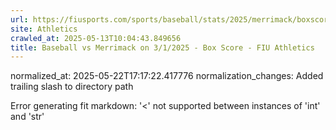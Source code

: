 ```yaml
---
url: https://fiusports.com/sports/baseball/stats/2025/merrimack/boxscore/12734/
site: Athletics
crawled_at: 2025-05-13T10:04:43.849656
title: Baseball vs Merrimack on 3/1/2025 - Box Score - FIU Athletics
---
```

normalized_at: 2025-05-22T17:17:22.417776
normalization_changes: Added trailing slash to directory path

Error generating fit markdown: '<' not supported between instances of 'int' and 'str'